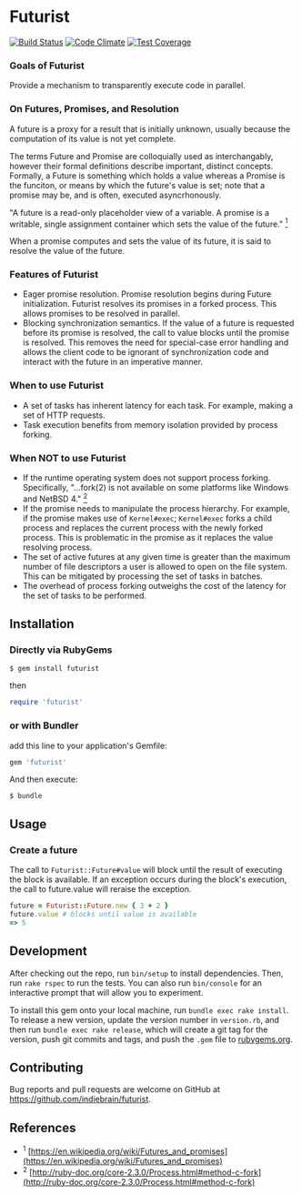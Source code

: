 # Futurist

[![Build Status](https://travis-ci.org/indiebrain/futurist.svg?branch=master)](https://travis-ci.org/indiebrain/futurist)
[![Code Climate](https://codeclimate.com/github/indiebrain/futurist/badges/gpa.svg)](https://codeclimate.com/github/indiebrain/futurist)
[![Test Coverage](https://codeclimate.com/github/indiebrain/futurist/badges/coverage.svg)](https://codeclimate.com/github/indiebrain/futurist/coverage)

### Goals of Futurist

Provide a mechanism to transparently execute code in parallel.

### On Futures, Promises, and Resolution

A future is a proxy for a result that is initially unknown, usually
because the computation of its value is not yet complete.

The terms Future and Promise are colloquially used as interchangably,
however their formal definitions describe important, distinct
concepts. Formally, a Future is something which holds a value whereas
a Promise is the funciton, or means by which the future's value is
set; note that a promise may be, and is often, executed
asyncrhonously.

"A future is a read-only placeholder view of a
variable. A promise is a writable, single assignment container which
sets the value of the future."
[<sup>1</sup>](https://en.wikipedia.org/wiki/Futures_and_promises)

When a promise computes and sets the value of its future, it is said
to resolve the value of the future.

### Features of Futurist

* Eager promise resolution. Promise resolution begins during Future
  initialization. Futurist resolves its promises in a forked
  process. This allows promises to be resolved in parallel.
* Blocking synchronization semantics. If the value of a future is
  requested before its promise is resolved, the call to value blocks
  until the promise is resolved. This removes the need for
  special-case error handling and allows the client code to be
  ignorant of synchronization code and interact with the future in an
  imperative manner.

### When to use Futurist

* A set of tasks has inherent latency for each task. For example,
  making a set of HTTP requests.
* Task execution benefits from memory isolation provided by process
  forking.

### When NOT to use Futurist

* If the runtime operating system does not support process
  forking. Specifically, "...fork(2) is not available on some
  platforms like Windows and NetBSD
  4." [<sup>2</sup>](http://ruby-doc.org/core-2.3.0/Process.html#method-c-fork)
* If the promise needs to manipulate the process hierarchy. For
  example, if the promise makes use of `Kernel#exec`; `Kernel#exec`
  forks a child process and replaces the current process with the
  newly forked process. This is problematic in the promise as it
  replaces the value resolving process.
* The set of active futures at any given time is greater than the
  maximum number of file descriptors a user is allowed to open on the
  file system. This can be mitigated by processing the set of tasks
  in batches.
* The overhead of process forking outweighs the cost of the latency
  for the set of tasks to be performed.

## Installation

### Directly via RubyGems

```shell
$ gem install futurist
```

then

```ruby
require 'futurist'
```

### or with Bundler

add this line to your application's Gemfile:

```ruby
gem 'futurist'
```

And then execute:

```shell
$ bundle
```

## Usage

### Create a future

The call to `Futurist::Future#value` will block until the result of
executing the block is available. If an exception occurs during the
block's execution, the call to future.value will reraise the
exception.

```ruby
future = Futurist::Future.new { 3 + 2 }
future.value # blocks until value is available
=> 5
```

## Development

After checking out the repo, run `bin/setup` to install
dependencies. Then, run `rake rspec` to run the tests. You can also
run `bin/console` for an interactive prompt that will allow you to
experiment.

To install this gem onto your local machine, run `bundle exec rake
install`. To release a new version, update the version number in
`version.rb`, and then run `bundle exec rake release`, which will
create a git tag for the version, push git commits and tags, and push
the `.gem` file to [rubygems.org](https://rubygems.org).

## Contributing

Bug reports and pull requests are welcome on GitHub at
https://github.com/indiebrain/futurist.

## References

* <sup>1</sup> [https://en.wikipedia.org/wiki/Futures_and_promises](https://en.wikipedia.org/wiki/Futures_and_promises)
* <sup>2</sup> [http://ruby-doc.org/core-2.3.0/Process.html#method-c-fork](http://ruby-doc.org/core-2.3.0/Process.html#method-c-fork)
